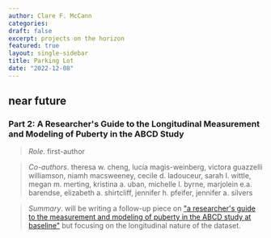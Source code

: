 ```yaml
---
author: Clare F. McCann
categories:
draft: false
excerpt: projects on the horizon
featured: true
layout: single-sidebar
title: Parking Lot
date: "2022-12-08"
---
```


## near future

### Part 2: A Researcher's Guide to the Longitudinal Measurement and Modeling of Puberty in the ABCD Study
> *Role*. first-author

> *Co-authors*. theresa w. cheng, lucía magis-weinberg, victora guazzelli williamson, niamh macsweeney, cecile d. ladouceur, sarah l. wittle, megan m. merting, kristina a. uban, michelle l. byrne, marjolein e.a. barendse, elizabeth a. shirtcliff, jennifer h. pfeifer, jennifer a. silvers  

> *Summary*. will be writing a follow-up piece on ["a researcher's guide to the measurement and modeling of puberty in the ABCD study at baseline"](https://pubmed.ncbi.nlm.nih.gov/34025573/) but focusing on the longitudinal nature of the dataset.
